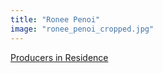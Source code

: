 ```yaml
---
title: "Ronee Penoi"
image: "ronee_penoi_cropped.jpg"
---
```


[Producers in Residence](/programs/producers-in-residence)